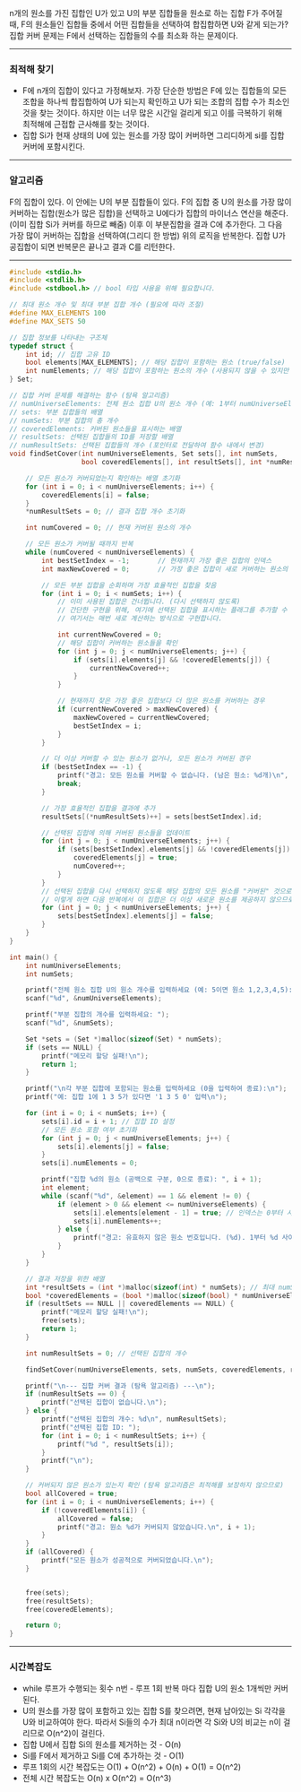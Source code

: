 n개의 원소를 가진 집합인 U가 있고 U의 부분 집합들을 원소로 하는 집합 F가 주어질 때, F의 원소들인 집합들 중에서 어떤 집합들을 선택하여 합집합하면 U와 같게 되는가? 집합 커버 문제는 F에서 선택하는 집합들의 수를 최소화 하는 문제이다.

---
### 최적해 찾기
- F에 n개의 집합이 있다고 가정해보자. 가장 단순한 방법은 F에 있는 집합들의 모든 조합을 하나씩 합집합하여 U가 되는지 확인하고 U가 되는 조합의 집합 수가 최소인 것을 찾는 것이다. 하지만 이는 너무 많은 시간일 걸리게 되고 이를 극복하기 위해 최적해에 근접합 근사해를 찾는 것이다.
- 집합 Si가 현재 상태의 U에 있는 원소를 가장 많이 커버하면 그리디하게 si를 집합 커버에 포함시킨다.

---
### 알고리즘
F의 집합이 있다. 이 안에는 U의 부분 집합들이 있다. F의 집합 중 U의 원소를 가장 많이 커버하는 집합(원소가 많은 집합)을 선택하고 U에다가 집합의 마이너스 연산을 해준다.(이미 집합 Si가 커버를 하므로 빼줌) 이후 이 부분집합을 결과 C에 추가한다. 그 다음 가장 많이 커버하는 집합을 선택하여(그리디 한 방법) 위의 로직을 반복한다. 집합 U가 공집합이 되면 반복문은 끝나고 결과 C를 리턴한다. 

---

```c
#include <stdio.h>
#include <stdlib.h>
#include <stdbool.h> // bool 타입 사용을 위해 필요합니다.

// 최대 원소 개수 및 최대 부분 집합 개수 (필요에 따라 조절)
#define MAX_ELEMENTS 100
#define MAX_SETS 50

// 집합 정보를 나타내는 구조체
typedef struct {
    int id; // 집합 고유 ID
    bool elements[MAX_ELEMENTS]; // 해당 집합이 포함하는 원소 (true/false)
    int numElements; // 해당 집합이 포함하는 원소의 개수 (사용되지 않을 수 있지만 편의상)
} Set;

// 집합 커버 문제를 해결하는 함수 (탐욕 알고리즘)
// numUniverseElements: 전체 원소 집합 U의 원소 개수 (예: 1부터 numUniverseElements까지)
// sets: 부분 집합들의 배열
// numSets: 부분 집합의 총 개수
// coveredElements: 커버된 원소들을 표시하는 배열
// resultSets: 선택된 집합들의 ID를 저장할 배열
// numResultSets: 선택된 집합들의 개수 (포인터로 전달하여 함수 내에서 변경)
void findSetCover(int numUniverseElements, Set sets[], int numSets,
                  bool coveredElements[], int resultSets[], int *numResultSets) {

    // 모든 원소가 커버되었는지 확인하는 배열 초기화
    for (int i = 0; i < numUniverseElements; i++) {
        coveredElements[i] = false;
    }
    *numResultSets = 0; // 결과 집합 개수 초기화

    int numCovered = 0; // 현재 커버된 원소의 개수

    // 모든 원소가 커버될 때까지 반복
    while (numCovered < numUniverseElements) {
        int bestSetIndex = -1;       // 현재까지 가장 좋은 집합의 인덱스
        int maxNewCovered = 0;       // 가장 좋은 집합이 새로 커버하는 원소의 개수

        // 모든 부분 집합을 순회하며 가장 효율적인 집합을 찾음
        for (int i = 0; i < numSets; i++) {
            // 이미 사용된 집합은 건너뜁니다. (다시 선택하지 않도록)
            // 간단한 구현을 위해, 여기에 선택된 집합을 표시하는 플래그를 추가할 수 있습니다.
            // 여기서는 매번 새로 계산하는 방식으로 구현합니다.

            int currentNewCovered = 0;
            // 해당 집합이 커버하는 원소들을 확인
            for (int j = 0; j < numUniverseElements; j++) {
                if (sets[i].elements[j] && !coveredElements[j]) {
                    currentNewCovered++;
                }
            }

            // 현재까지 찾은 가장 좋은 집합보다 더 많은 원소를 커버하는 경우
            if (currentNewCovered > maxNewCovered) {
                maxNewCovered = currentNewCovered;
                bestSetIndex = i;
            }
        }

        // 더 이상 커버할 수 있는 원소가 없거나, 모든 원소가 커버된 경우
        if (bestSetIndex == -1) {
            printf("경고: 모든 원소를 커버할 수 없습니다. (남은 원소: %d개)\n", numUniverseElements - numCovered);
            break;
        }

        // 가장 효율적인 집합을 결과에 추가
        resultSets[(*numResultSets)++] = sets[bestSetIndex].id;

        // 선택된 집합에 의해 커버된 원소들을 업데이트
        for (int j = 0; j < numUniverseElements; j++) {
            if (sets[bestSetIndex].elements[j] && !coveredElements[j]) {
                coveredElements[j] = true;
                numCovered++;
            }
        }
        // 선택된 집합을 다시 선택하지 않도록 해당 집합의 모든 원소를 "커버된" 것으로 가정
        // 이렇게 하면 다음 반복에서 이 집합은 더 이상 새로운 원소를 제공하지 않으므로 선택되지 않습니다.
        for (int j = 0; j < numUniverseElements; j++) {
            sets[bestSetIndex].elements[j] = false;
        }
    }
}

int main() {
    int numUniverseElements;
    int numSets;

    printf("전체 원소 집합 U의 원소 개수를 입력하세요 (예: 5이면 원소 1,2,3,4,5): ");
    scanf("%d", &numUniverseElements);

    printf("부분 집합의 개수를 입력하세요: ");
    scanf("%d", &numSets);

    Set *sets = (Set *)malloc(sizeof(Set) * numSets);
    if (sets == NULL) {
        printf("메모리 할당 실패!\n");
        return 1;
    }

    printf("\n각 부분 집합에 포함되는 원소를 입력하세요 (0을 입력하여 종료):\n");
    printf("예: 집합 1에 1 3 5가 있다면 '1 3 5 0' 입력\n");

    for (int i = 0; i < numSets; i++) {
        sets[i].id = i + 1; // 집합 ID 설정
        // 모든 원소 포함 여부 초기화
        for (int j = 0; j < numUniverseElements; j++) {
            sets[i].elements[j] = false;
        }
        sets[i].numElements = 0;

        printf("집합 %d의 원소 (공백으로 구분, 0으로 종료): ", i + 1);
        int element;
        while (scanf("%d", &element) == 1 && element != 0) {
            if (element > 0 && element <= numUniverseElements) {
                sets[i].elements[element - 1] = true; // 인덱스는 0부터 시작하므로 element - 1
                sets[i].numElements++;
            } else {
                printf("경고: 유효하지 않은 원소 번호입니다. (%d). 1부터 %d 사이의 값을 입력하세요.\n", element, numUniverseElements);
            }
        }
    }

    // 결과 저장을 위한 배열
    int *resultSets = (int *)malloc(sizeof(int) * numSets); // 최대 numSets개까지 선택될 수 있음
    bool *coveredElements = (bool *)malloc(sizeof(bool) * numUniverseElements);
    if (resultSets == NULL || coveredElements == NULL) {
        printf("메모리 할당 실패!\n");
        free(sets);
        return 1;
    }

    int numResultSets = 0; // 선택된 집합의 개수

    findSetCover(numUniverseElements, sets, numSets, coveredElements, resultSets, &numResultSets);

    printf("\n--- 집합 커버 결과 (탐욕 알고리즘) ---\n");
    if (numResultSets == 0) {
        printf("선택된 집합이 없습니다.\n");
    } else {
        printf("선택된 집합의 개수: %d\n", numResultSets);
        printf("선택된 집합 ID: ");
        for (int i = 0; i < numResultSets; i++) {
            printf("%d ", resultSets[i]);
        }
        printf("\n");
    }

    // 커버되지 않은 원소가 있는지 확인 (탐욕 알고리즘은 최적해를 보장하지 않으므로)
    bool allCovered = true;
    for (int i = 0; i < numUniverseElements; i++) {
        if (!coveredElements[i]) {
            allCovered = false;
            printf("경고: 원소 %d가 커버되지 않았습니다.\n", i + 1);
        }
    }
    if (allCovered) {
        printf("모든 원소가 성공적으로 커버되었습니다.\n");
    }


    free(sets);
    free(resultSets);
    free(coveredElements);

    return 0;
}
```

---
### 시간복잡도
- while 루프가 수행되는 횟수 n번 - 루프 1회 반복 마다 집합 U의 원소 1개씩만 커버된다.
- U의 원소를 가장 많이  포함하고 있는 집합 S를 찾으려면, 현재 남아있는 Si 각각을 U와 비교하여야 한다. 따라서 Si들의 수가 최대 n이라면 각 Si와 U의 비교는 n이 걸리므로 O(n^2)이 걸린다.
- 집합 U에서 집합 Si의 원소를 제거하는 것 - O(n)
- Si를 F에서 제거하고 Si를 C에 추가하는 것 - O(1)
- 루프 1회의 시간 복잡도는 O(1) + O(n^2) + O(n) + O(1) = O(n^2)
- 전체 시간 복잡도는 O(n) x O(n^2) = O(n^3)
